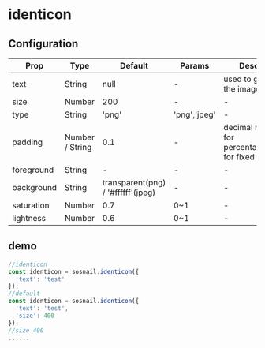 # identicon

## Configuration

Prop       | Type            | Default                            | Params       | Describe
---------- | --------------- | ---------------------------------- | ------------ | ----------------------------------------------------
text       | String          | null                               | -            | used to generate the image
size       | Number          | 200                                | -            | -
type       | String          | 'png'                              | 'png','jpeg' | -
padding    | Number / String | 0.1                                | -            | decimal number for percentage,string for fixed value
foreground | String          | -                                  | -            | -
background | String          | transparent(png) / '#ffffff'(jpeg) | -            | -
saturation | Number          | 0.7                                | 0~1          | -
lightness  | Number          | 0.6                                | 0~1          | -

## demo

```javascript
//identicon
const identicon = sosnail.identicon({
  'text': 'test'
});
//default
const identicon = sosnail.identicon({
  'text': 'test',
  'size': 400
});
//size 400
......
```
